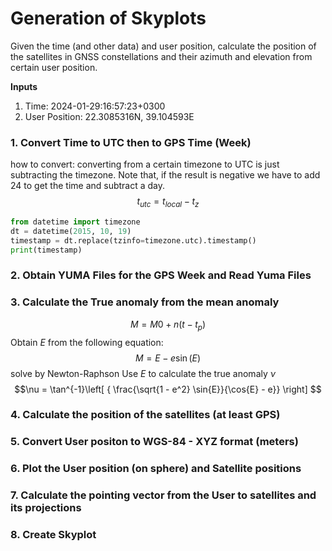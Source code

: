# Generation of Skyplots

Given the time (and other data) and user position, calculate the position of the satellites in GNSS constellations and their azimuth and elevation from certain user position.

**Inputs**
1. Time: 2024-01-29:16:57:23+0300
2. User Position: 22.3085316N, 39.104593E

### 1. Convert Time to UTC then to GPS Time (Week)
how to convert:
converting from a certain timezone to UTC is just subtracting the timezone. Note that, if the result is negative we have to add 24 to get the time and subtract a day.
$$t_{utc} = t_{local} - t_{z}$$

```python
from datetime import timezone
dt = datetime(2015, 10, 19)
timestamp = dt.replace(tzinfo=timezone.utc).timestamp()
print(timestamp)
```
### 2. Obtain YUMA Files for the GPS Week and Read Yuma Files

### 3. Calculate the True anomaly from the mean anomaly
$$M = M0 + n(t - t_p) $$
Obtain $E$ from the following equation:
$$M = E - e \sin(E)$$ 
solve by Newton-Raphson
Use $E$ to calculate the true anomaly $\nu$
$$\nu = \tan^{-1}\left[ { \frac{\sqrt{1 - e^2} \sin{E}}{\cos{E} - e}} \right] $$ 


### 4. Calculate the position of the satellites (at least GPS)

### 5. Convert User positon to WGS-84 - XYZ format (meters)

### 6. Plot the User position (on sphere) and Satellite positions 

### 7. Calculate the pointing vector from the User to satellites and its projections

### 8. Create Skyplot
